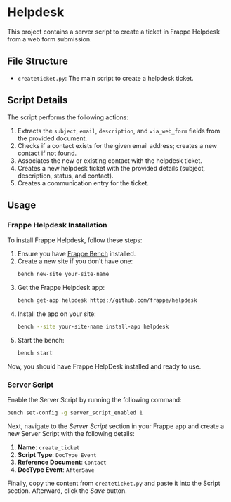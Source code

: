 # Helpdesk

This project contains a server script to create a ticket in Frappe Helpdesk from a web form submission.

## File Structure

- `createticket.py`: The main script to create a helpdesk ticket.

## Script Details

The script performs the following actions:

1. Extracts the `subject`, `email`, `description`, and `via_web_form` fields from the provided document.
1. Checks if a contact exists for the given email address; creates a new contact if not found.
1. Associates the new or existing contact with the helpdesk ticket.
1. Creates a new helpdesk ticket with the provided details (subject, description, status, and contact).
1. Creates a communication entry for the ticket.

## Usage

### Frappe Helpdesk Installation

To install Frappe Helpdesk, follow these steps:

1. Ensure you have [Frappe Bench](https://docs.frappe.io/framework/v14/user/en/installation) installed.
2. Create a new site if you don't have one:
   ```sh
   bench new-site your-site-name
   ```
3. Get the Frappe Helpdesk app:
   ```sh
   bench get-app helpdesk https://github.com/frappe/helpdesk
   ```
4. Install the app on your site:
   ```sh
   bench --site your-site-name install-app helpdesk
   ```
5. Start the bench:
   ```sh
   bench start
   ```

Now, you should have Frappe HelpDesk installed and ready to use.

### Server Script

Enable the Server Script by running the following command:

```sh
bench set-config -g server_script_enabled 1
```

Next, navigate to the _Server Script_ section in your Frappe app and create a new Server Script with the following details:

1. **Name**: `create_ticket`
2. **Script Type**: `DocType Event`
3. **Reference Document**: `Contact`
4. **DocType Event**: `AfterSave`

Finally, copy the content from `createticket.py` and paste it into the Script section. Afterward, click the _Save_ button.
